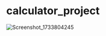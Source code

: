 # calculator_project

![Screenshot_1733804245](https://github.com/user-attachments/assets/c24b1463-3ccc-451d-a0af-2f3b09025570)
